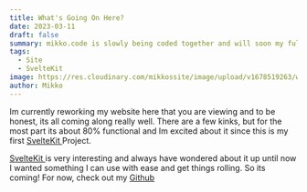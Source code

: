 ```yaml
---
title: What's Going On Here?
date: 2023-03-11
draft: false
summary: mikko.code is slowly being coded together and will soon my fully functional.
tags:
  - Site
  - SvelteKit
image: https://res.cloudinary.com/mikkossite/image/upload/v1678519263/weeb_voe3xu.png
author: Mikko
---
```

Im currently reworking my website here that you are viewing and to be honest, its all coming along really well. There are a few kinks, but for the most part its about 80% functional and Im excited about it since this is my first [SvelteKit ](https://kit.svelte.dev/)Project.

[SvelteKit ](https://kit.svelte.dev/)is very interesting and always have wondered about it up until now I wanted something I can use with ease and get things rolling. So its coming! For now, check out my [Github](https://github.com/codemikko)